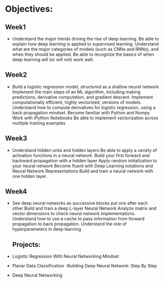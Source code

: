 # Objectives:

## Week1
- Understand the major trends driving the rise of deep learning.
Be able to explain how deep learning is applied to supervised learning.
Understand what are the major categories of models (such as CNNs and RNNs), and when they should be applied.
Be able to recognize the basics of when deep learning will (or will not) work well.

## Week2
- Build a logistic regression model, structured as a shallow neural network
Implement the main steps of an ML algorithm, including making predictions, derivative computation, and gradient descent.
Implement computationally efficient, highly vectorized, versions of models.
Understand how to compute derivatives for logistic regression, using a back propagation mindset.
Become familiar with Python and Numpy
Work with iPython Notebooks
Be able to implement vectorization across multiple training examples

## Week3
- Understand hidden units and hidden layers
Be able to apply a variety of activation functions in a neural network.
Build your first forward and backward propagation with a hidden layer
Apply random initialization to your neural network
Become fluent with Deep Learning notations and Neural Network Representations
Build and train a neural network with one hidden layer.

## Week4
- See deep neural networks as successive blocks put one after each other
Build and train a deep L-layer Neural Network
Analyze matrix and vector dimensions to check neural network implementations.
Understand how to use a cache to pass information from forward propagation to back propagation.
Understand the role of hyperparameters in deep learning

  ## Projects:
- Logistic Regression With Neural Networking Mindset
- Planar Data Classification 
 -Building Deep Neural Network: Step By Step
- Deep Neural Networking 

